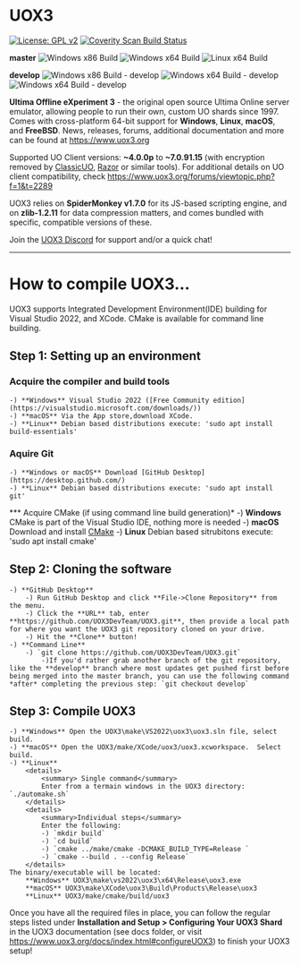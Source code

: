 # UOX3
[![License: GPL v2](https://img.shields.io/badge/License-GPL%20v2-blue.svg)](https://www.gnu.org/licenses/old-licenses/gpl-2.0.en.html) [![Coverity Scan Build Status](https://scan.coverity.com/projects/23322/badge.svg)](https://scan.coverity.com/projects/ultima-offline-experiment-3)

**master** ![Windows x86 Build](https://github.com/UOX3DevTeam/UOX3/workflows/Windows%20x86%20Build/badge.svg?branch=master) ![Windows x64 Build](https://github.com/UOX3DevTeam/UOX3/workflows/Windows%20x64%20Build/badge.svg?branch=master) ![Linux x64 Build](https://github.com/UOX3DevTeam/UOX3/workflows/Linux%20x64%20Build/badge.svg?branch=master)

**develop** ![Windows x86 Build - develop](https://github.com/UOX3DevTeam/UOX3/workflows/Windows%20x86%20Build/badge.svg?branch=develop) ![Windows x64 Build - develop](https://github.com/UOX3DevTeam/UOX3/workflows/Windows%20x64%20Build/badge.svg?branch=develop) ![Windows x64 Build - develop](https://github.com/UOX3DevTeam/UOX3/workflows/Linux%20x64%20Build/badge.svg?branch=develop)

**Ultima Offline eXperiment 3** - the original open source Ultima Online server emulator, allowing people to run their own, custom UO shards since 1997. Comes with cross-platform 64-bit support for **Windows**, **Linux**, **macOS**, and **FreeBSD**. News, releases, forums, additional documentation and more can be found at https://www.uox3.org

Supported UO Client versions: **~4.0.0p** to **~7.0.91.15** (with encryption removed by [ClassicUO](https://www.classicuo.eu), [Razor](https://github.com/msturgill/razor/releases) or similar tools). For additional details on UO client compatibility, check https://www.uox3.org/forums/viewtopic.php?f=1&t=2289

UOX3 relies on **SpiderMonkey v1.7.0** for its JS-based scripting engine, and on **zlib-1.2.11** for data compression matters, and comes bundled with specific, compatible versions of these.

Join the [UOX3 Discord](https://discord.gg/uBAXxhF) for support and/or a quick chat!

---

# How to compile UOX3...
UOX3 supports Integrated Development Environment(IDE) building for Visual Studio 2022, and XCode.  CMake is available for command line building.
## Step 1: Setting up an environment
### Acquire the compiler and build tools
	-) **Windows** Visual Studio 2022 ([Free Community edition](https://visualstudio.microsoft.com/downloads/))
	-) **macOS** Via the App store,download XCode.
	-) **Linux** Debian based distributions execute: 'sudo apt install build-essentials'
### Aquire Git
	-) **Windows or macOS** Download [GitHub Desktop](https://desktop.github.com/)
	-) **Linux** Debian based distributions execute: 'sudo apt install git'
	
*** Acquire CMake (if using command line build generation)*
	-) **Windows** CMake is part of the Visual Studio IDE, nothing more is needed
	-) **macOS** Download and install [CMake](https://cmake.org/download/)
	-) **Linux** Debian based sitrubitons execute: 'sudo apt install cmake'
## Step 2: Cloning the software
	-) **GitHub Desktop**
		-) Run GitHub Desktop and click **File->Clone Repository** from the menu.
		-) Click the **URL** tab, enter **https://github.com/UOX3DevTeam/UOX3.git**, then provide a local path for where you want the UOX3 git repository cloned on your drive.
		-) Hit the **Clone** button!
	-) **Command Line**
		-) `git clone https://github.com/UOX3DevTeam/UOX3.git`
  			-)If you'd rather grab another branch of the git repository, like the **develop** branch where most updates get pushed first before being merged into the master branch, you can use the following command *after* completing the previous step: `git checkout develop`
## Step 3: Compile UOX3
	-) **Windows** Open the UOX3\make\VS2022\uox3\uox3.sln file, select build.
	-) **macOS** Open the UOX3/make/XCode/uox3/uox3.xcworkspace.  Select build.
	-) **Linux**
		<details> 
			<summary> Single command</summary>
			Enter from a termain windows in the UOX3 directory: `./automake.sh`
		</details>
		<details>
			<summary>Individual steps</summary>
			Enter the following:
			-) `mkdir build`
			-) `cd build`
			-) `cmake ../make/cmake -DCMAKE_BUILD_TYPE=Release `
			-) `cmake --build . --config Release`
		</details>
	The binary/executable will be located:
		**Windows** UOX3\make\vs2022\uox3\x64\Release\uox3.exe
		**macOS** UOX3\make\XCode\uox3\Build\Products\Release\uox3
		**Linux** UOX3/make/cmake/build/uox3

Once you have all the required files in place, you can follow the regular steps listed under **Installation and Setup > Configuring Your UOX3 Shard** in the UOX3 documentation (see docs folder, or visit https://www.uox3.org/docs/index.html#configureUOX3) to finish your UOX3 setup!
